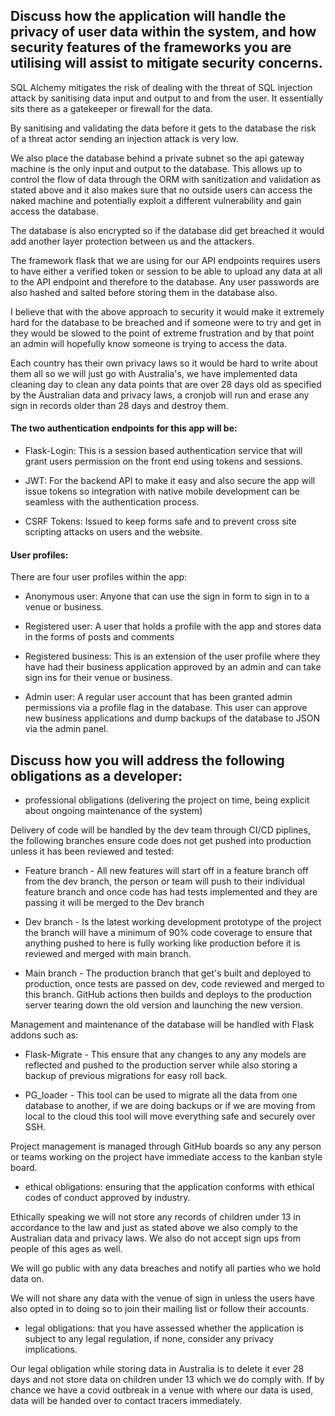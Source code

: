 ## Discuss how the application will handle the privacy of user data within the system, and how security features of the frameworks you are utilising will assist to mitigate security concerns.


SQL Alchemy mitigates the risk of dealing with the threat of SQL injection attack by sanitising data input and output to and from the user. 
It essentially sits there as a gatekeeper or firewall for the data.

By sanitising and validating the data before it gets to the database the risk of a threat actor sending an injection attack is very low.

We also place the database behind a private subnet so the api gateway machine is the only input and output to the database. 
This allows up to control the flow of data through the ORM with sanitization and validation as stated above and it also makes 
sure that no outside users can access the naked machine and potentially exploit a different vulnerability and gain access the database.

The database is also encrypted so if the database did get breached it would add another layer protection between us and the attackers.

The framework flask that we are using for our API endpoints requires users to have either a verified token or session to be able to 
upload any data at all to the API endpoint and therefore to the database. Any user passwords are also hashed and salted before storing them in 
the database also.

I believe that with the above approach to security it would make it extremely hard for the database to be breached and if someone were to try 
and get in they would be slowed to the point of extreme frustration and by that point an admin will hopefully know someone is trying 
to access the data.

Each country has their own privacy laws so it would be hard to write about them all so we will just go with Australia's, we have implemented 
data cleaning day to clean any data points that are over 28 days old as specified by the Australian data and privacy laws, a cronjob will run 
and erase any sign in records older than 28 days and destroy them.
 
#### The two authentication endpoints for this app will be:

* Flask-Login: This is a session based authentication service that will grant users permission on the front end using tokens 
and sessions.

* JWT: For the backend API to make it easy and also secure the app will issue tokens so integration with native mobile development 
can be seamless with the authentication process.

* CSRF Tokens: Issued to keep forms safe and to prevent cross site scripting attacks on users and the website.

#### User profiles:

There are four user profiles within the app:

* Anonymous user: Anyone that can use the sign in form to sign in to a venue or business.

* Registered user: A user that holds a profile with the app and stores data in the forms of posts and comments

* Registered business: This is an extension of the user profile where they have had their business application approved 
by an admin and can take sign ins for their venue or business.

* Admin user: A regular user account that has been granted admin permissions via a profile flag in the database. This 
user can approve new business applications and dump backups of the database to JSON via the admin panel.

## Discuss how you will address the following obligations as a developer:
- professional obligations (delivering the project on time, being explicit about ongoing maintenance of the system)

Delivery of code will be handled by the dev team through CI/CD piplines, the following branches ensure code does 
not get pushed into production unless it has been reviewed and tested:

* Feature branch - All new features will start off in a feature branch off from the dev branch, the person or team will push 
to their individual feature branch and once code has had tests implemented and they are passing it will be merged to the 
Dev branch

* Dev branch - Is the latest working development prototype of the project the branch will have a minimum of 90% code coverage 
to ensure that anything pushed to here is fully working like production before it is reviewed and merged with main branch.

* Main branch - The production branch that get's built and deployed to production, once tests are passed on dev, code reviewed 
and merged to this branch. GitHub actions then builds and deploys to the production server tearing down the old version and 
launching the new version.

Management and maintenance of the database will be handled with Flask addons such as:

* Flask-Migrate - This ensure that any changes to any any models are reflected and pushed to the production server while also 
storing a backup of previous migrations for easy roll back.

* PG_loader - This tool can be used to migrate all the data from one database to another, if we are doing backups or if we are 
moving from local to the cloud this tool will move everything safe and securely over SSH.

Project management is managed through GitHub boards so any any person or teams working on the project have immediate access 
to the kanban style board.


- ethical obligations: ensuring that the application conforms with ethical codes of conduct approved by industry.

Ethically speaking we will not store any records of children under 13 in accordance to the law and just as stated above we also 
comply to the Australian data and privacy laws. We also do not accept sign ups from people of this ages as well.

We will go public with any data breaches and notify all parties who we hold data on.

We will not share any data with the venue of sign in unless the users have also opted in to doing so to join their mailing list or 
follow their accounts.



- legal obligations: that you have assessed whether the application is subject to any legal regulation, if none, consider any privacy implications.

Our legal obligation while storing data in Australia is to delete it ever 28 days and not store data on children under 13 which we 
do comply with. If by chance we have a covid outbreak in a venue with where our data is used, data will be handed over to contact tracers 
immediately.